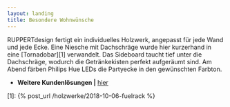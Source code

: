 ```yaml
---
layout: landing
title: Besondere Wohnwünsche
---
```


RUPPERTdesign fertigt ein individuelles Holzwerk, angepasst für jede Wand und jede Ecke.
Eine Niesche mit Dachschräge wurde hier kurzerhand in eine [Tornadobar][1] verwandelt.
Das Sideboard taucht tief unter die Dachschräge, wodurch die Getränkekisten perfekt aufgeräumt sind.
Am Abend färben Philips Hue LEDs die Partyecke in den gewünschten Farbton.

- **Weitere Kundenlösungen \|** <a href="{{ site.baseurl }}/holzwerke/#wohnen">hier</a>

[1]: {% post_url /holzwerke/2018-10-06-fuelrack %}
